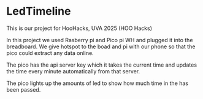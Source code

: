 # LedTimeline

This is our project for HooHacks, UVA 2025 (HOO Hacks)

In this project we used Rasberry pi and Pico pi WH and plugged it into the breadboard. We give hotspot to the boad and pi with our phone so that the pico could extract any data online.

The pico has the api server key which it takes the current time and updates the time every minute automatically from that server. 

The pico lights up the amounts of led to show how much time in the has been passed.
